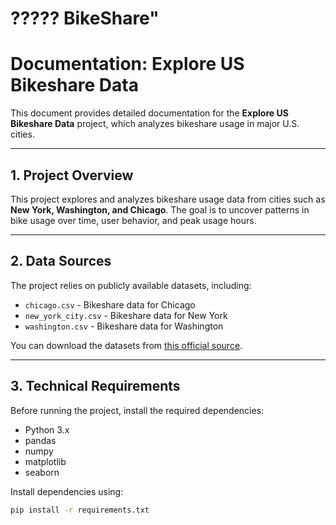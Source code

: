 # ????? BikeShare" 
# Documentation: Explore US Bikeshare Data  

This document provides detailed documentation for the **Explore US Bikeshare Data** project, which analyzes bikeshare usage in major U.S. cities.  

---

## **1. Project Overview**  
This project explores and analyzes bikeshare usage data from cities such as **New York, Washington, and Chicago**. The goal is to uncover patterns in bike usage over time, user behavior, and peak usage hours.  

---

## **2. Data Sources**  
The project relies on publicly available datasets, including:  

- `chicago.csv` - Bikeshare data for Chicago  
- `new_york_city.csv` - Bikeshare data for New York  
- `washington.csv` - Bikeshare data for Washington  

You can download the datasets from [this official source](https://www.divvybikes.com/system-data).  

---

## **3. Technical Requirements**  
Before running the project, install the required dependencies:  

- Python 3.x  
- pandas  
- numpy  
- matplotlib  
- seaborn  

Install dependencies using:  
```bash
pip install -r requirements.txt
